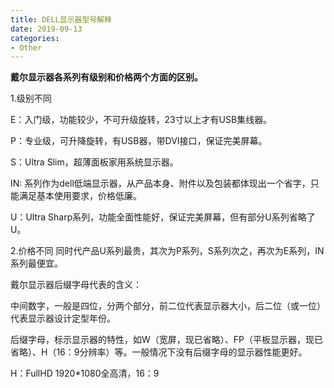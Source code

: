 ```yaml
---
title: DELL显示器型号解释
date: 2019-09-13
categories:
- Other
---
```



**戴尔显示器各系列有级别和价格两个方面的区别。**

1.级别不同

E：入门级，功能较少，不可升级旋转，23寸以上才有USB集线器。

P：专业级，可升降旋转，有USB器，带DVI接口，保证完美屏幕。

S：Ultra Slim，超薄面板家用系统显示器。

IN: 系列作为dell低端显示器，从产品本身、附件以及包装都体现出一个省字，只能满足基本使用要求，价格低廉。

U：Ultra Sharp系列，功能全面性能好，保证完美屏幕，但有部分U系列省略了U。

2.价格不同
同时代产品U系列最贵，其次为P系列，S系列次之，再次为E系列，IN系列最便宜。

戴尔显示器后缀字母代表的含义：

中间数字，一般是四位，分两个部分，前二位代表显示器大小，后二位（或一位）代表显示器设计定型年份。

后缀字母，标示显示器的特性，如W（宽屏，现已省略）、FP（平板显示器，现已省略）、H（16：9分辨率）等。一般情况下没有后缀字母的显示器性能更好。

H：FullHD 1920*1080全高清，16：9